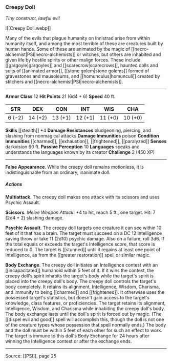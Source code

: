 ### Creepy Doll
_Tiny construct, lawful evil_

![[Creepy Doll.webp]]

Many of the evils that plague humanity on Innistrad arise from within humanity itself, and among the most terrible of these are creatures built by human hands. Some of these are animated by the magic of [[necro-alchemist|PSI|necro-alchemists]] or witches, but others are inhabited and given life by hostile spirits or other malign forces. These include [[gargoyle|gargoyles]] and [[scarecrow|scarecrows]], haunted dolls and suits of [[animated armor]], [[stone golem|stone golems]] formed of gravestones and mausoleums, and [[homunculus|homunculi]] created by stitchers and [[necro-alchemist|PSI|necro-alchemists]].



---

**Armor Class** 12
**Hit Points** 21 (6d4 + 6)
**Speed** 40 ft.

| STR     | DEX     | CON     | INT     | WIS     | CHA     |
|---------|---------|---------|---------|---------|---------|
| 6 (-2) | 14 (+2) | 13 (+1) | 12 (+1) | 11 (+0) | 10 (+0) |

**Skills** [[stealth]] +4
**Damage Resistances** bludgeoning, piercing, and slashing from nonmagical attacks
**Damage Immunities** poison
**Condition Immunities** [[charmed]], [[exhaustion]], [[frightened]], [[paralyzed]]
**Senses** darkvision 60 ft.
**Passive Perception** 10
**Languages** speaks and understands the languages known by its creator
**Challenge** 2 (450 XP)

---

**False Appearance**. While the creepy doll remains motionless, it is indistinguishable from an ordinary, inanimate doll.

##### Actions
**Multiattack**. The creepy doll makes one attack with its scissors and uses Psychic Assault.

**Scissors**. _Melee Weapon Attack:_ +4 to hit, reach 5 ft., one target. Hit: 7 (2d4 + 2) slashing damage.

**Psychic Assault**. The creepy doll targets one creature it can see within 10 feet of it that has a brain. The target must succeed on a DC 12 Intelligence saving throw or take 11 (2d10) psychic damage. Also on a failure, roll 3d6. If the total equals or exceeds the target's Intelligence score, that score is reduced to 0. The target is [[stunned]] until it regains at least one point of Intelligence, as from the [[greater restoration]] spell or similar magic.

**Body Exchange**. The creepy doll initiates an Intelligence contest with an [[incapacitated]] humanoid within 5 feet of it. If it wins the contest, the creepy doll's spirit inhabits the target's body while the target's spirit is placed into the creepy doll's body. The creepy doll controls the target's body completely. It retains its alignment, Intelligence, Wisdom, Charisma, and immunity to being [[charmed]] and [[frightened]]. It otherwise uses the possessed target's statistics, but doesn't gain access to the target's knowledge, class features, or proficiencies. The target retains its alignment, Intelligence, Wisdom, and Charisma while inhabiting the creepy doll's body. The body exchange lasts until the doll's spirit is forced out by magic. (The [[dispel evil and good]] spell will accomplish this, though the doll is not one of the creature types whose possession that spell normally ends.) The body and the doll must be within 5 feet of each other for such an effect to work. The target is immune to this doll's Body Exchange for 24 hours after winning the Intelligence contest or after the exchange ends.


---

Source: [[PSI]], page 25